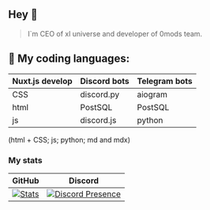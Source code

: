 ## Hey 👏
> I`m CEO of xl universe and developer of 0mods team.
## 🌺 My coding languages:
| Nuxt.js develop | Discord bots | Telegram bots |
|-------|-------|-------|
| CSS | discord.py | aiogram |
| html | PostSQL | PostSQL |
| js | discord.js | python |
(html + CSS; js; python; md and mdx)

### My stats
| GitHub | Discord |
|-------|-------|
| [![Stats](https://github-readme-stats-c1oudy.vercel.app/api?username=uertyk&show_icons=true&theme=material-palenight&border_radius=16.0&hide_border=true])](https://github.com/anuraghazra/github-readme-stats) | [![Discord Presence](https://lanyard.cnrad.dev/api/1222055351629910056?bg=292D3E&borderRadius=16px&idleMessage=im%20too%20lazy)](https://discord.com/users/1222055351629910056) |
